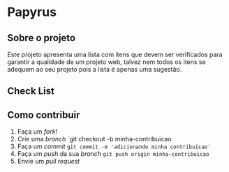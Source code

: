 Papyrus
=======

## Sobre o projeto

Este projeto apresenta uma lista com itens que devem ser verificados para garantir a qualidade de um projeto web, talvez nem todos os itens se adequem ao seu projeto pois a lista é apenas uma sugestão.

## Check List



## Como contribuir

1. Faça um _fork_!
2. Crie uma _branch_ `git checkout -b minha-contribuicao
3. Faça um _commit_ `git commit -m 'adicionando minha contribuicao'`
4. Faça um _push_ da sua _branch_ `git push origin minha-contribuicao`
5. Envie um _pull request_
